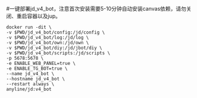 #一键部署jd_v4_bot，注意首次安装需要5-10分钟自动安装canvas依赖，请勿关闭、重启容器以及jup。

    docker run -dit \
    -v $PWD/jd_v4_bot/config:/jd/config \
    -v $PWD/jd_v4_bot/log:/jd/log \
    -v $PWD/jd_v4_bot/own:/jd/own \
    -v $PWD/jd_v4_bot/diy:/jd/jbot/diy \
    -v $PWD/jd_v4_bot/scripts:/jd/scripts \
    -p 5678:5678 \
    -e ENABLE_WEB_PANEL=true \
    -e ENABLE_TG_BOT=true \
    --name jd_v4_bot \
    --hostname jd_v4_bot \
    --restart always \
    anyline/jd:v4_bot
